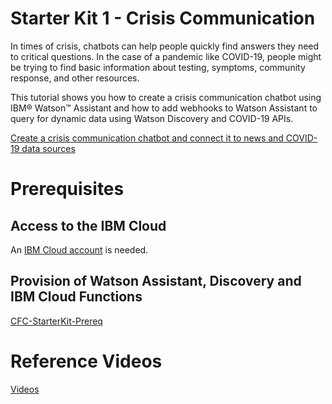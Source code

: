 # Starter Kit 1 - Crisis Communication

In times of crisis, chatbots can help people quickly find answers they need to critical questions. In the case of a pandemic like COVID-19, people might be trying to find basic information about testing, symptoms, community response, and other resources.

This tutorial shows you how to create a crisis communication chatbot using IBM® Watson™ Assistant and how to add webhooks to Watson Assistant to query for dynamic data using Watson Discovery and COVID-19 APIs.

[Create a crisis communication chatbot and connect it to news and COVID-19 data sources](https://developer.ibm.com/tutorials/crisis-communication-chatbot-watson-assistant-webhook-integration-discovery-covid-data/)

# Prerequisites

## Access to the IBM Cloud

An [IBM Cloud account](https://ibm.biz/Bdqy3t) is needed. 

## Provision of Watson Assistant, Discovery and IBM Cloud Functions

[CFC-StarterKit-Prereq](https://github.com/IBMDevConnect/DBS2020/blob/master/NLP_CFC/CFC-StarterKit-Prereq.docx)

# Reference Videos

[Videos](https://ibm.box.com/s/8gw5en7ufxd7iu6qu80np13mtb5v8r2x)



